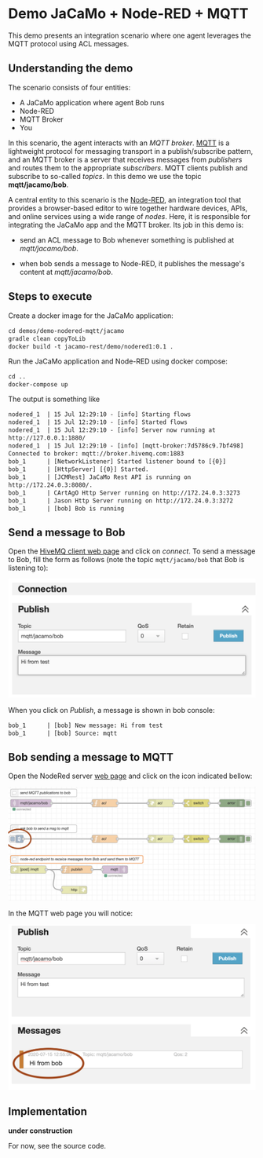 # Demo JaCaMo + Node-RED + MQTT

This demo presents an integration scenario where one agent leverages the MQTT protocol using ACL messages.


## Understanding the demo

The scenario consists of four entities:

* A JaCaMo application where agent Bob runs
* Node-RED
* MQTT Broker
* You

In this scenario, the agent interacts with an _MQTT broker_. [MQTT](http://mqtt.org/) is a lightweight protocol for messaging transport in a publish/subscribe pattern, and an MQTT broker is a server that receives messages from _publishers_ and routes them to the appropriate _subscribers_. MQTT clients publish and subscribe to so-called _topics_. In this demo we use the topic __mqtt/jacamo/bob__.

A central entity to this scenario is the [Node-RED](https://nodered.org/), an integration tool that provides a browser-based editor to wire together hardware devices, APIs, and online services using a wide range of _nodes_. Here, it is responsible for integrating the JaCaMo app and the MQTT broker. Its job in this demo is:

- send an ACL message to Bob whenever something is published at _mqtt/jacamo/bob_.

- when bob sends a message to Node-RED, it publishes the message's content at _mqtt/jacamo/bob_.

## Steps to execute

Create a docker image for the JaCaMo application:

```
cd demos/demo-nodered-mqtt/jacamo
gradle clean copyToLib
docker build -t jacamo-rest/demo/nodered1:0.1 .
```
Run the JaCaMo application and Node-RED using docker compose:

```
cd ..
docker-compose up
```

The output is something like
```
nodered_1  | 15 Jul 12:29:10 - [info] Starting flows
nodered_1  | 15 Jul 12:29:10 - [info] Started flows
nodered_1  | 15 Jul 12:29:10 - [info] Server now running at http://127.0.0.1:1880/
nodered_1  | 15 Jul 12:29:10 - [info] [mqtt-broker:7d5786c9.7bf498] Connected to broker: mqtt://broker.hivemq.com:1883
bob_1      | [NetworkListener] Started listener bound to [{0}]
bob_1      | [HttpServer] [{0}] Started.
bob_1      | [JCMRest] JaCaMo Rest API is running on http://172.24.0.3:8080/.
bob_1      | CArtAgO Http Server running on http://172.24.0.3:3273
bob_1      | Jason Http Server running on http://172.24.0.3:3272
bob_1      | [bob] Bob is running
```

## Send a message to Bob

Open the [HiveMQ client web page](http://www.hivemq.com/demos/websocket-client) and click on *connect*. To send a message to Bob, fill the form as follows (note the topic `mqtt/jacamo/bob` that Bob is listening to):

![MQTT](figures/mqtt1.png)

When you click on *Publish*, a message is shown in bob console:
```
bob_1      | [bob] New message: Hi from test
bob_1      | [bob] Source: mqtt
```

## Bob sending a message to MQTT

Open the NodeRed server [web page](http://127.0.0.1:1880) and click on the icon indicated bellow:

![NodeRed](figures/node-red.png)

In the MQTT web page you will notice:

![MQTT](figures/mqtt2.png)

## Implementation

__under construction__

For now, see the source code.
